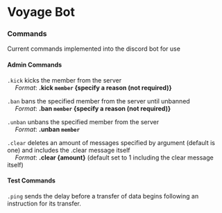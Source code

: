 # Voyage Bot

### Commands
Current commands implemented into the discord bot for use

#### Admin Commands

`.kick` kicks the member from the server <br />
        &emsp; *Format*: **.kick `member` {specify a reason (not required)}** <br />

`.ban` bans the specified member from the server until unbanned <br />
        &emsp; *Format*: **.ban `member` {specify a reason (not required)}** <br />

`.unban` unbans the specified member from the server <br />
        &emsp; *Format*: **.unban `member`** <br />

`.clear` deletes an amount of messages specified by argument (default is one) and includes the .clear message itself <br />
        &emsp; *Format*: **.clear {amount}** (default set to 1 including the clear message itself) <br />


#### Test Commands
`.ping` sends the delay before a transfer of data begins following an instruction for its transfer.